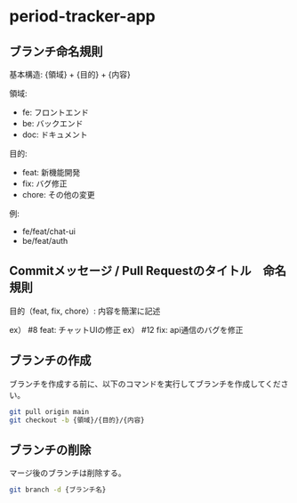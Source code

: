 # period-tracker-app

## ブランチ命名規則
基本構造: {領域} + {目的} + {内容}

領域:
- fe: フロントエンド
- be: バックエンド
- doc: ドキュメント

目的:
- feat: 新機能開発
- fix: バグ修正
- chore: その他の変更

例:
- fe/feat/chat-ui
- be/feat/auth

## Commitメッセージ / Pull Requestのタイトル　命名規則

目的（feat, fix, chore）: 内容を簡潔に記述

ex） #8 feat: チャットUIの修正
ex） #12 fix: api通信のバグを修正


## ブランチの作成
ブランチを作成する前に、以下のコマンドを実行してブランチを作成してください。

```bash
git pull origin main
git checkout -b {領域}/{目的}/{内容}
```
## ブランチの削除
マージ後のブランチは削除する。

```bash
git branch -d {ブランチ名}
```
